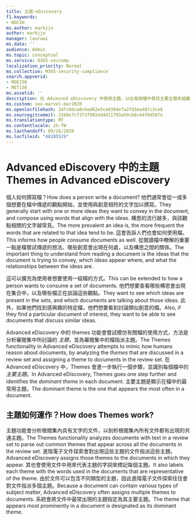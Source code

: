 ```yaml
---
title: 主題-eDiscovery
f1.keywords:
- NOCSH
ms.author: markjjo
author: markjjo
manager: laurawi
ms.date: ''
audience: Admin
ms.topic: conceptual
ms.service: O365-seccomp
localization_priority: Normal
ms.collection: M365-security-compliance
search.appverid:
- MOE150
- MET150
ms.assetid: ''
description: 在 Advanced eDiscovery 中使用主題，以在每個檔中尋找主要主題來組織審閱集。
ms.custom: seo-marvel-mar2020
ms.openlocfilehash: 3dfc0dca0c6ed62e3ce8384efa2fd3ea407c3ce8
ms.sourcegitcommit: 2160e7cf373f992dd4d11793a59cb8c44f8d587e
ms.translationtype: MT
ms.contentlocale: zh-TW
ms.lasthandoff: 09/26/2020
ms.locfileid: "48285529"
---
```

# <a name="themes-in-advanced-ediscovery"></a><span data-ttu-id="35358-103">Advanced eDiscovery 中的主題</span><span class="sxs-lookup"><span data-stu-id="35358-103">Themes in Advanced eDiscovery</span></span>

<span data-ttu-id="35358-104">個人如何撰寫檔？</span><span class="sxs-lookup"><span data-stu-id="35358-104">How does a person write a document?</span></span> <span data-ttu-id="35358-105">他們通常會從一或多個想要在檔中傳遞的觀點開始，並使用與創意相符的文字加以撰寫。</span><span class="sxs-lookup"><span data-stu-id="35358-105">They generally start with one or more ideas they want to convey in the document, and compose using words that align with the ideas.</span></span> <span data-ttu-id="35358-106">構思的流行越多，與該觀點相關的文字越常見。</span><span class="sxs-lookup"><span data-stu-id="35358-106">The more prevalent an idea is, the more frequent the words that are related to that idea tend to be.</span></span> <span data-ttu-id="35358-107">這會告訴人們也會如何使用檔。</span><span class="sxs-lookup"><span data-stu-id="35358-107">This informs how people consume documents as well.</span></span> <span data-ttu-id="35358-108">從閱讀檔中瞭解的重要一點是檔嘗試傳遞的想法、哪些創意會出現在何處，以及構思之間的關係。</span><span class="sxs-lookup"><span data-stu-id="35358-108">The important thing to understand from reading a document is the ideas that the document is trying to convey, which ideas appear where, and what the relationships between the ideas are.</span></span>

<span data-ttu-id="35358-109">這可以擴充為使用者想要使用一組檔的方式。</span><span class="sxs-lookup"><span data-stu-id="35358-109">This can be extended to how a person wants to consume a set of documents.</span></span> <span data-ttu-id="35358-110">他們想要查看哪些構思會出現在集合中，以及哪些檔正在談論這些觀點。</span><span class="sxs-lookup"><span data-stu-id="35358-110">They want to see which ideas are present in the sets, and which documents are talking about those ideas.</span></span> <span data-ttu-id="35358-111">此外，如果他們找到感興趣的特定檔，他們想要看到討論類似創意的檔。</span><span class="sxs-lookup"><span data-stu-id="35358-111">Also, if they find a particular document of interest, they want to be able to see documents that discuss similar ideas.</span></span>

<span data-ttu-id="35358-112">Advanced eDiscovery 中的 themes 功能會嘗試模仿有關檔的使用方式，方法是分析審閱集中所討論的 *主題*，並為審閱集中的檔指派主題。</span><span class="sxs-lookup"><span data-stu-id="35358-112">The Themes functionality in Advanced eDiscovery attempts to mimic how humans reason about documents, by analyzing the *themes* that are discussed in a review set and assigning a theme to documents in the review set.</span></span> <span data-ttu-id="35358-113">在 Advanced eDiscovery 中，Themes 會進一步執行一個步驟，並識別每個檔中的 *主要主題*。</span><span class="sxs-lookup"><span data-stu-id="35358-113">In Advanced eDiscovery, Themes goes one step further and identifies the *dominant theme* in each document.</span></span> <span data-ttu-id="35358-114">主要主題是顯示在檔中的最常用主題。</span><span class="sxs-lookup"><span data-stu-id="35358-114">The dominant theme is the one that appears the most often in a document.</span></span>

## <a name="how-does-themes-work"></a><span data-ttu-id="35358-115">主題如何運作？</span><span class="sxs-lookup"><span data-stu-id="35358-115">How does Themes work?</span></span>

<span data-ttu-id="35358-116">主題功能會分析檢閱集內具有文字的文件，以剖析檢閱集內所有文件都有出現的共通主題。</span><span class="sxs-lookup"><span data-stu-id="35358-116">The Themes functionality analyzes documents with text in a review set to parse out common themes that appear across all the documents in the review set.</span></span> <span data-ttu-id="35358-117">進階電子文件探索會對出現這些主題的文件指派這些主題。</span><span class="sxs-lookup"><span data-stu-id="35358-117">Advanced eDiscovery assigns those themes to the documents in which they appear.</span></span> <span data-ttu-id="35358-118">其也會使用文件中用來代表主題的字詞來標記每個主題。</span><span class="sxs-lookup"><span data-stu-id="35358-118">It also labels each theme with the words used in the documents that are representative of the theme.</span></span> <span data-ttu-id="35358-119">由於文件可以包含不同類型的主題，因此進階電子文件探索往往會對文件指派多個主題。</span><span class="sxs-lookup"><span data-stu-id="35358-119">Because a document can contain various types of subject matter, Advanced eDiscovery often assigns multiple themes to documents.</span></span> <span data-ttu-id="35358-120">系統會將文件中最常出現的主題指定為其主要主題。</span><span class="sxs-lookup"><span data-stu-id="35358-120">The theme that appears most prominently in a document is designated as its dominant theme.</span></span>
